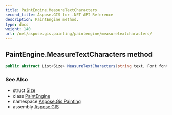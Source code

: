 ```yaml
---
title: PaintEngine.MeasureTextCharacters
second_title: Aspose.GIS for .NET API Reference
description: PaintEngine method. 
type: docs
weight: 140
url: /net/aspose.gis.painting/paintengine/measuretextcharacters/
---
```

## PaintEngine.MeasureTextCharacters method

```csharp
public abstract List<Size> MeasureTextCharacters(string text, Font font)
```

### See Also

* struct [Size](../../../aspose.gis.common/size/)
* class [PaintEngine](../)
* namespace [Aspose.Gis.Painting](../../paintengine/)
* assembly [Aspose.GIS](../../../)


